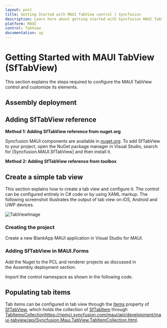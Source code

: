 ```yaml
---
layout: post
title: Getting Started with MAUI TabView control | Syncfusion
description: Learn here about getting started with Syncfusion MAUI TabView (SfTabView) control, its elements and more.
platform: MAUI
control: TabView
documentation: ug
---
```


# Getting Started with MAUI TabView (SfTabView)

This section explains the steps required to configure the MAUI TabView control and customize its elements.

## Assembly deployment


## Adding SfTabView reference


**Method 1: Adding SfTabView reference from nuget.org**

Syncfusion MAUI components are available in [nuget.org](https://www.nuget.org/). To add SfTabView to your project, open the NuGet package manager in Visual Studio, search for [Syncfusion.MAUI.SfTabView] and then install it.

**Method 2: Adding SfTabView reference from toolbox**

## Create a simple tab view

This section explains how to create a tab view and configure it. The control can be configured entirely in C# code or by using XAML markup. The following screenshot illustrates the output of tab view on iOS, Android and UWP devices.

![TabViewImage](images/Getting-Started/MAUI_forms_tabview.png)

### Creating the project

Create a new BlankApp MAUI application in  Visual Studio for MAUI.

### Adding SfTabView in MAUI.Forms

Add the Nuget to the PCL and renderer projects as discussed in the Assembly deployment section.

Import the control namespace as shown in the following code.

## Populating tab items

Tab items can be configured in tab view through the [Items](https://npmci.syncfusion.com/maui/api/development/maui-tabview/api/Syncfusion.Maui.TabView.SfTabView.html#Syncfusion_Maui_TabView_SfTabView_Items) property of [SfTabView](https://npmci.syncfusion.com/maui/api/development/maui-tabview/api/Syncfusion.Maui.TabView.SfTabView.html), which holds the collection of [SfTabItem](https://npmci.syncfusion.com/maui/api/development/maui-tabview/api/Syncfusion.Maui.TabView.SfTabItem.html) through [TabItemsCollection]()https://npmci.syncfusion.com/maui/api/development/maui-tabview/api/Syncfusion.Maui.TabView.TabItemCollection.html.